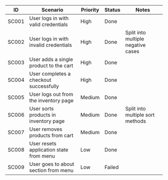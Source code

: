 | ID    | Scenario                                | Priority | Status | Notes                                |
|-------|------------------------------------------|----------|--------|--------------------------------------|
| SC001 | User logs in with valid credentials     | High     | Done   |                                      |
| SC002 | User logs in with invalid credentials   | High     | Done   | Split into multiple negative cases   |
| SC003 | User adds a single product to the cart  | High     | Done   |                                      |
| SC004 | User completes a checkout successfully  | High     | Done   |                                      |
| SC005 | User logs out from the inventory page   | Medium   | Done   |                                      |
| SC006 | User sorts products in inventory page   | Medium   | Done   | Split into multiple sort methods     |
| SC007 | User removes products from cart         | Medium   | Done   |                                      |
| SC008 | User resets application state from menu | Low      | Done   |                                      |
| SC009 | User goes to about section from menu    | Low      | Failed |                                      |

